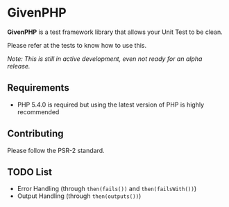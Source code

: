# GivenPHP

**GivenPHP** is a test framework library that allows your Unit Test to be clean.

Please refer at the tests to know how to use this.

*Note: This is still in active development, even not ready for an alpha release.*

## Requirements

* PHP 5.4.0 is required but using the latest version of PHP is highly recommended

## Contributing

Please follow the PSR-2 standard.

## TODO List

* Error Handling (through `then(fails())` and `then(failsWith())`)
* Output Handling (through `then(outputs())`)
